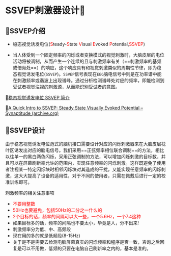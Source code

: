 # SSVEP刺激器设计🐇

## 🤡SSVEP介绍

* 稳态视觉诱发电位(<font color='red'>S</font>teady-<font color='red'>S</font>tate <font color='red'>V</font>isual <font color='red'>E</font>voked <font color='red'>P</font>otential,<font color='red'>SSVEP</font>)

* 当人体受到一个固定频率的闪烁或者变换模式的视觉刺激时，大脑皮层的电位活动将被调制，从而产生一个连续的且与刺激频率有关（==刺激频率的基频或倍频处==）的响应，这个响应具有和视觉刺激类似的周期性节律，即为稳态视觉诱发电位(`SSVEP`)。`SSVEP`信号表现在`EEG`脑电信号中则是在功率谱中能在刺激频率或谐波上出现谱峰。通过分析检测谱峰处对应的频率，即能检测到受试者视觉注视的刺激源，从而能识别受试者的意图。

🙌[稳态视觉诱发电位 SSVEP 简介](https://mp.weixin.qq.com/s?__biz=Mzg4MzYzNDgwMQ==&mid=2247508127&idx=1&sn=77ada479f6df75d0f5eec8cb1122d1bd&source=41#wechat_redirect)

🙌[A Quick Intro to SSVEP: Steady State Visually Evoked Potential – Synaptitude (archive.org)](https://web.archive.org/web/20181209171157/http://synaptitude.me/blog/a-quick-intro-to-ssvep-steady-state-visually-evoked-potential/)

## 🐻SSVEP设计

由于稳态视觉诱发电位范式的脑机接口需要设计对应的闪烁刺激器来在大脑皮层枕叶区诱发出对应的脑电信号。我们采用==正弦频率相位联合调制==的方法，相比以往单一的黑白两色闪烁，采用正弦调制的方法，可以增加闪烁刺激的目标数，并且可以在屏幕刷新率允许的范围内，实现任意频率的闪烁刺激。这样既避免了使用者注视某一特定闪烁块时相邻闪烁块对其造成的干扰，又能实现任意频率的闪烁刺激，这大大提高了设备的适用性，对于不同的使用者，只需在佩戴后进行一定的校准训练即可。

刺激频率的相关注意事项

* <font color='red'>不要用整数</font>
* <font color='red'>50Hz也要避免，包括50Hz的二分之一什么的</font>
* <font color='red'>2个目标的话，频率的间隔可以大一些，一个5.6Hz，一个7.4这种</font>
* 如果目标多的话，频率的间隔也不要太小，毕竟是人，分不出来!
* 刺激频率分为低、中、高频段
* 现在用的多的就是低频段(8-15Hz)
* 关于是不是需要去检测电脑屏幕真实的闪烁频率和程序是否一致，咨询之后回复是可以不用做，低频的只要在电脑自己刷新率之内的，基本是准的。
